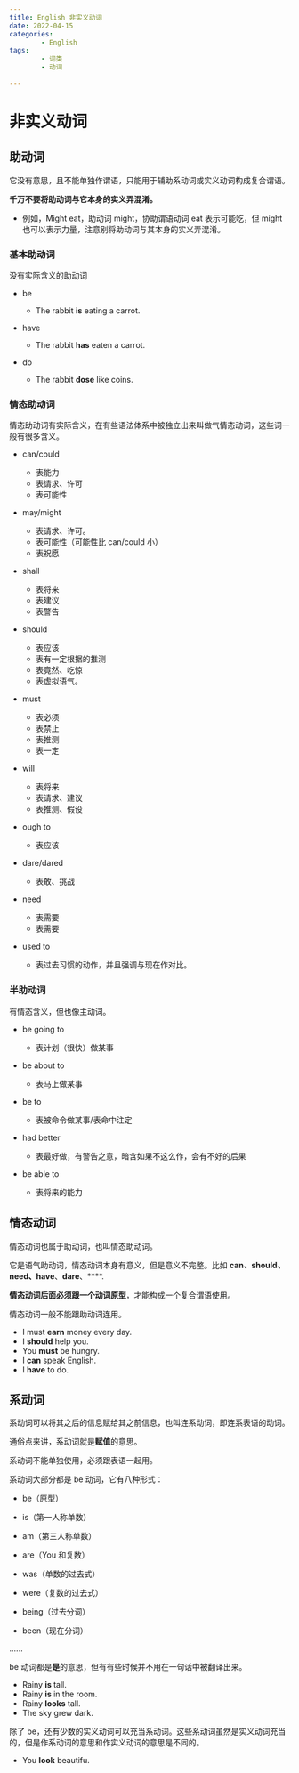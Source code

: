 ```yaml
---
title: English 非实义动词
date: 2022-04-15
categories:
        - English
tags:
        - 词类
        - 动词

---
```


# 非实义动词

## 助动词

它没有意思，且不能单独作谓语，只能用于辅助系动词或实义动词构成复合谓语。

**千万不要将助动词与它本身的实义弄混淆。**

- 例如，Might eat，助动词 might，协助谓语动词 eat 表示可能吃，但 might 也可以表示力量，注意别将助动词与其本身的实义弄混淆。

### 基本助动词

没有实际含义的助动词

- be
  - The rabbit **is** eating a carrot.
- have
  - The rabbit **has** eaten a carrot.

- do
  - The rabbit **dose** like coins.

### 情态助动词

情态助动词有实际含义，在有些语法体系中被独立出来叫做气情态动词，这些词一般有很多含义。

- can/could
  - 表能力
  - 表请求、许可
  - 表可能性

- may/might
  - 表请求、许可。
  - 表可能性（可能性比 can/could 小）
  - 表祝愿

- shall
  - 表将来
  - 表建议
  - 表警告

- should
  - 表应该
  - 表有一定根据的推测
  - 表竟然、吃惊
  - 表虚拟语气。

- must
  - 表必须
  - 表禁止
  - 表推测
  - 表一定 

- will
  - 表将来
  - 表请求、建议
  - 表推测、假设

- ough to
  - 表应该

- dare/dared
  - 表敢、挑战

- need
  - 表需要
  - 表需要

- used to
  - 表过去习惯的动作，并且强调与现在作对比。


### 半助动词

有情态含义，但也像主动词。

- be going to 
  - 表计划（很快）做某事
- be about to 
  - 表马上做某事
- be to
  - 表被命令做某事/表命中注定

- had better
  - 表最好做，有警告之意，暗含如果不这么作，会有不好的后果

- be able to
  - 表将来的能力


## 情态动词

情态动词也属于助动词，也叫情态助动词。

它是语气助动词，情态动词本身有意义，但是意义不完整。比如 **can、should、need、have**、**dare**、****.

**情态动词后面必须跟一个动词原型**，才能构成一个复合谓语使用。

情态动词一般不能跟助动词连用。

- I must **earn** money every day.
- I **should** help you.
- You **must** be hungry.
- I **can** speak English.
- I **have** to do.

## 系动词

系动词可以将其之后的信息赋给其之前信息，也叫连系动词，即连系表语的动词。

通俗点来讲，系动词就是**赋值**的意思。

系动词不能单独使用，必须跟表语一起用。

系动词大部分都是 be 动词，它有八种形式：

- be（原型）

- is（第一人称单数）

- am（第三人称单数）

- are（You 和复数）

- was（单数的过去式）

- were（复数的过去式）

- being（过去分词）

- been（现在分词）

......

be 动词都是**是**的意思，但有有些时候并不用在一句话中被翻译出来。

- Rainy **is** tall.
- Rainy **is** in the room.
- Rainy **looks** tall.
- The sky grew dark.

除了 be，还有少数的实义动词可以充当系动词。这些系动词虽然是实义动词充当的，但是作系动词的意思和作实义动词的意思是不同的。

- You **look** beautifu.
